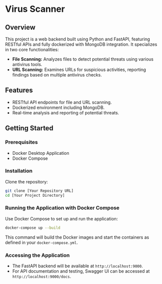
# Virus Scanner

## Overview
This project is a web backend built using Python and FastAPI, featuring RESTful APIs and fully dockerized with MongoDB integration. It specializes in two core functionalities:
- **File Scanning:** Analyzes files to detect potential threats using various antivirus tools.
- **URL Scanning:** Examines URLs for suspicious activities, reporting findings based on multiple antivirus checks.

## Features
- RESTful API endpoints for file and URL scanning.
- Dockerized environment including MongoDB.
- Real-time analysis and reporting of potential threats.

## Getting Started

### Prerequisites
- Docker Desktop Application
- Docker Compose

### Installation
Clone the repository:
```bash
git clone [Your Repository URL]
cd [Your Project Directory]
```

### Running the Application with Docker Compose
Use Docker Compose to set up and run the application:
```bash
docker-compose up --build
```
This command will build the Docker images and start the containers as defined in your `docker-compose.yml`.

### Accessing the Application
- The FastAPI backend will be available at `http://localhost:9000`.
- For API documentation and testing, Swagger UI can be accessed at `http://localhost:9000/docs`.

